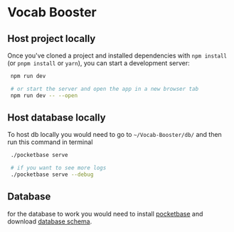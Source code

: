 # Vocab Booster

## Host project locally

Once you've cloned a project and installed dependencies with `npm install` (or `pnpm install` or `yarn`), you can start a development server:

```bash
 npm run dev

 # or start the server and open the app in a new browser tab
 npm run dev -- --open
```

## Host database locally

To host db locally you would need to go to `~/Vocab-Booster/db/` and then run this command in terminal

```bash
 ./pocketbase serve

 # if you want to see more logs
 ./pocketbase serve --debug
```

## Database
for the database to work you would need to install [pocketbase](https://pocketbase.io) and download [database schema](https://github.com/KrinjMaster/Vocab-Booster/blob/development/pb_schema.json).
